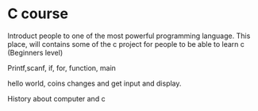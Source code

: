 # C course
Introduct people to one of the most powerful programming language.
This place, will contains some of the c project for people to be able to learn c (Beginners level)

Printf,scanf, if, for, function, main

hello world, coins changes and get input and display.

History about computer and c
